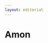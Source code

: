 ```yaml
---
layout: editorial
---
```


# Amon

<figure><img src="../../../../../../../../../../.gitbook/assets/Screenshot 2023-12-22 at 10.17.08 AM.png" alt=""><figcaption></figcaption></figure>

